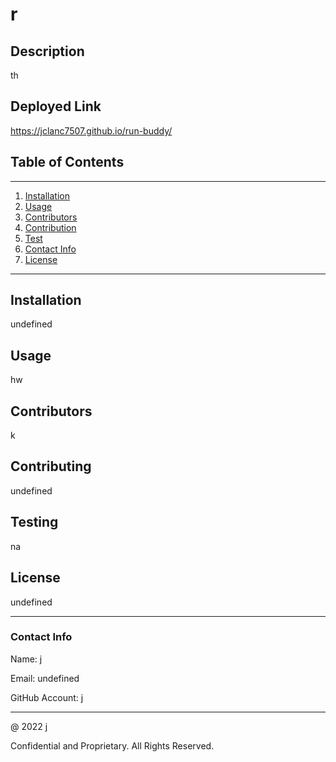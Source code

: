 # **r**

  ## Description

  th

  ## Deployed Link
  https://jclanc7507.github.io/run-buddy/

  ## Table of Contents
----------------
1. [Installation](#installation)
2. [Usage](#usage)
3. [Contributors](#contributors)
4. [Contribution](#contribution)
5. [Test](#test)
6. [Contact Info](#contact)
7. [License](#license)
----------------

## Installation 
undefined





## Usage
hw





## Contributors
k




## Contributing
undefined





## Testing
na




## License
undefined

---

### Contact Info
Name: j

Email: undefined

GitHub Account: [j](https://www.github.com/j)

---
@ 2022 j

Confidential and Proprietary. All Rights Reserved.

